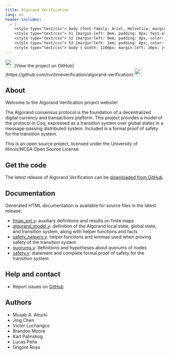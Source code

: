 ```yaml
---
title: Algorand Verification
lang: en
header-includes:
  - |
    <style type="text/css"> body {font-family: Arial, Helvetica; margin-left: 5em; font-size: large;} </style>
    <style type="text/css"> h1 {margin-left: 0em; padding: 0px; text-align: center} </style>
    <style type="text/css"> h2 {margin-left: 0em; padding: 0px; color: #580909} </style>
    <style type="text/css"> h3 {margin-left: 1em; padding: 0px; color: #C05001;} </style>
    <style type="text/css"> body { width: 1100px; margin-left: 30px; }</style>
---
```


<div style="text-align:left"><img src="https://github.githubassets.com/images/modules/logos_page/Octocat.png" height="25" style="border:0px">
[View the project on GitHub](https://github.com/runtimeverification/algorand-verification)
<img src="https://github.githubassets.com/images/modules/logos_page/Octocat.png" height="25" style="border:0px"></div>

## About

Welcome to the Algorand Verification project website!

The Algorand consensus protocol is the foundation of a decentralized
digital currency and transactions platform. This project provides a
model of the protocol in Coq, expressed as a transition system over
global states in a message-passing distributed system. Included is
a formal proof of safety for the transition system.

This is an open source project, licensed under the University of Illinois/NCSA Open Source License.

## Get the code

The latest release of Algorand Verification can be [downloaded from GitHub](https://github.com/runtimeverification/algorand-verification/releases).

## Documentation

Generated HTML documentation is available for source files in the latest release:

- [fmap_ext.v](docs/latest/coq2html/Algorand.fmap_ext.html): auxiliary definitions and results on finite maps
- [algorand_model.v](docs/latest/coq2html/Algorand.algorand_model.html): definition of the Algorand local state, global state, and transition system, along with helper functions and facts
- [safety_helpers.v](docs/latest/coq2html/Algorand.safety_helpers.html): helper functions and lemmas used when proving safety of the transition system
- [quorums.v](docs/latest/coq2html/Algorand.quorums.html): definitions and hypotheses about quorums of nodes
- [safety.v](docs/latest/coq2html/Algorand.safety.html): statement and complete formal proof of safety for the transition system

## Help and contact

- Report issues on [GitHub](https://github.com/runtimeverification/algorand-verification/issues)

## Authors

- Musab A. Alturki
- Jing Chen
- Victor Luchangco
- Brandon Moore
- Karl Palmskog
- Lucas Peña
- Grigore Roșu

